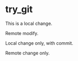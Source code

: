 # try_git

This is a local change.

Remote modify.

Local change only, with commit.

Remote change only.